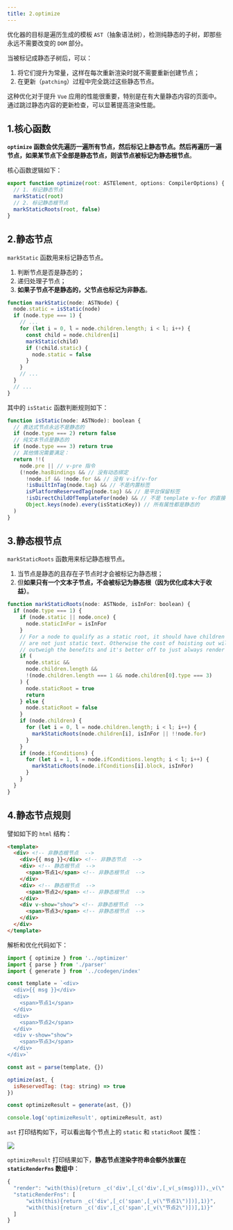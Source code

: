 ```yaml
---
title: 2.optimize
---
```


优化器的目标是遍历生成的模板 `AST`（抽象语法树），检测纯静态的子树，即那些永远不需要改变的 `DOM` 部分。

当被标记成静态子树后，可以：

1. 将它们提升为常量，这样在每次重新渲染时就不需要重新创建节点；
2. 在更新（`patching`）过程中完全跳过这些静态节点。

这种优化对于提升 `Vue` 应用的性能很重要，特别是在有大量静态内容的页面中。通过跳过静态内容的更新检查，可以显著提高渲染性能。

## 1.核心函数

**`optimize` 函数会优先遍历一遍所有节点，然后标记上静态节点。然后再遍历一遍节点，如果某节点下全部是静态节点，则该节点被标记为静态根节点**。

核心函数逻辑如下：

```js
export function optimize(root: ASTElement, options: CompilerOptions) {
  // 1. 标记静态节点
  markStatic(root)
  // 2. 标记静态根节点
  markStaticRoots(root, false)
}
```

## 2.静态节点

`markStatic` 函数用来标记静态节点。

1. 判断节点是否是静态的；
2. 递归处理子节点；
3. **如果子节点不是静态的，父节点也标记为非静态**。

```js
function markStatic(node: ASTNode) {
  node.static = isStatic(node)
  if (node.type === 1) {
    // ...
    for (let i = 0, l = node.children.length; i < l; i++) {
      const child = node.children[i]
      markStatic(child)
      if (!child.static) {
        node.static = false
      }
    }
    // ...
  }
  // ...
}
```

其中的 `isStatic` 函数判断规则如下：

```js
function isStatic(node: ASTNode): boolean {
  // 表达式节点永远不是静态的
  if (node.type === 2) return false
  // 纯文本节点是静态的
  if (node.type === 3) return true
  // 其他情况需要满足：
  return !!(
    node.pre || // v-pre 指令
    (!node.hasBindings && // 没有动态绑定
      !node.if && !node.for && // 没有 v-if/v-for
      !isBuiltInTag(node.tag) && // 不是内置标签
      isPlatformReservedTag(node.tag) && // 是平台保留标签
      !isDirectChildOfTemplateFor(node) && // 不是 template v-for 的直接子节点
      Object.keys(node).every(isStaticKey)) // 所有属性都是静态的
  )
}
```

## 3.静态根节点

`markStaticRoots` 函数用来标记静态根节点。

1. 当节点是静态的且存在子节点时才会被标记为静态根；
2. 但**如果只有一个文本子节点，不会被标记为静态根（因为优化成本大于收益）**。

```js
function markStaticRoots(node: ASTNode, isInFor: boolean) {
  if (node.type === 1) {
    if (node.static || node.once) {
      node.staticInFor = isInFor
    }
    // For a node to qualify as a static root, it should have children that
    // are not just static text. Otherwise the cost of hoisting out will
    // outweigh the benefits and it's better off to just always render it fresh.
    if (
      node.static &&
      node.children.length &&
      !(node.children.length === 1 && node.children[0].type === 3)
    ) {
      node.staticRoot = true
      return
    } else {
      node.staticRoot = false
    }
    if (node.children) {
      for (let i = 0, l = node.children.length; i < l; i++) {
        markStaticRoots(node.children[i], isInFor || !!node.for)
      }
    }
    if (node.ifConditions) {
      for (let i = 1, l = node.ifConditions.length; i < l; i++) {
        markStaticRoots(node.ifConditions[i].block, isInFor)
      }
    }
  }
}
```

## 4.静态节点规则

譬如如下的 `html` 结构：

```html
<template>
  <div> <!-- 非静态根节点  -->
    <div>{{ msg }}</div> <!-- 非静态节点  -->
    <div> <!-- 静态根节点  -->
      <span>节点1</span> <!-- 非静态根节点  -->
    </div>
    <div> <!-- 静态根节点  -->
      <span>节点2</span> <!-- 非静态根节点  -->
    </div>
    <div v-show="show"> <!-- 非静态根节点  -->
      <span>节点3</span> <!-- 非静态根节点  -->
    </div>
  </div>
</template>
```

解析和优化代码如下：

```js
import { optimize } from '../optimizer'
import { parse } from './parser'
import { generate } from '../codegen/index'

const template = `<div>
  <div>{{ msg }}</div>
  <div>
    <span>节点1</span>
  </div>
  <div>
    <span>节点2</span>
  </div>
  <div v-show="show">
    <span>节点3</span>
  </div>
</div>`

const ast = parse(template, {})

optimize(ast, {
  isReservedTag: (tag: string) => true
})

const optimizeResult = generate(ast, {})

console.log('optimizeResult', optimizeResult, ast)
```

`ast` 打印结构如下，可以看出每个节点上的 `static` 和 `staticRoot` 属性：

![](https://raw.githubusercontent.com/oneyoung19/vuepress-blog-img/Not-Count-Contribution/img/20241118113153.png)

`optimizeResult` 打印结果如下，**静态节点渲染字符串会额外放置在 `staticRenderFns` 数组中**：

```js
{
  "render": "with(this){return _c('div',[_c('div',[_v(_s(msg))]),_v(\" \"),_m(0),_v(\" \"),_m(1),_v(\" \"),_c('div',{directives:[{name:\"show\",rawName:\"v-show\",value:(show),expression:\"show\"}]},[_c('span',[_v(\"节点3\")])],1)],1)}",
  "staticRenderFns": [
      "with(this){return _c('div',[_c('span',[_v(\"节点1\")])],1)}",
      "with(this){return _c('div',[_c('span',[_v(\"节点2\")])],1)}"
  ]
}
```

